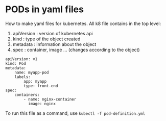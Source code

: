 # PODs in yaml files
How to make yaml files for kubernetes. All k8 file contains in the top level:

1. apiVersion : version of kubernetes api
2. kind : type of the object created
3. metadata : information about the object
4. spec : container, image ... (changes according to the object)
   
```
apiVersion: v1
kind: Pod
metadata:
    name: myapp-pod
    labels:
        app: myapp
        type: front-end
spec:
    containers:
        - name: nginx-container
          image: nginx
```
To run this file as a command, use `kubectl -f pod-definition.yml`
